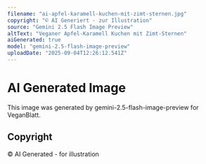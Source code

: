 ```yaml
---
filename: "ai-apfel-karamell-kuchen-mit-zimt-sternen.jpg"
copyright: "© AI Generiert - zur Illustration"
source: "Gemini 2.5 Flash Image Preview"
altText: "Veganer Apfel-Karamell Kuchen mit Zimt-Sternen"
aiGenerated: true
model: "gemini-2.5-flash-image-preview"
uploadDate: "2025-09-04T12:26:12.541Z"
---
```


# AI Generated Image

This image was generated by gemini-2.5-flash-image-preview for VeganBlatt.

## Copyright
© AI Generated - for illustration
